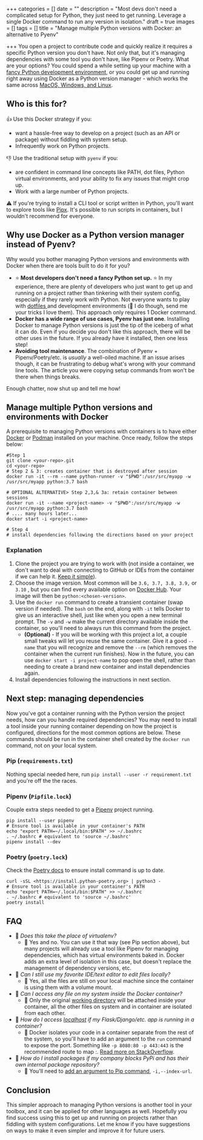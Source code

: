 +++
categories = []
date = ""
description = "Most devs don't need a complicated setup for Python, they just need to get running. Leverage a single Docker command to run any version in isolation."
draft = true
images = []
tags = []
title = "Manage multiple Python versions with Docker: an alternative to Pyenv"

+++
You open a project to contribute code and quickly realize it requires a specific Python version you don't have. Not only that, but it's managing dependencies with some tool you don't have, like Pipenv or Poetry. What are your options? You could spend a while setting up your machine with a [fancy Python development environment](https://jacobian.org/2019/nov/11/python-environment-2020/), or you could get up and running right away using Docker as a Python version manager - which works the same across [MacOS, Windows, and Linux](https://docs.docker.com/get-docker/).

## Who is this for?

👍 Use this Docker strategy if you:

* want a hassle-free way to develop on a project (such as an API or package) without fiddling with system setup.
* Infrequently work on Python projects.

👎 Use the traditional setup with `pyenv` if you:

* are confident in command line concepts like PATH, dot files, Python virtual environments, and your ability to fix any issues that might crop up.
* Work with a large number of Python projects.

⚠️ If you're trying to install a CLI tool or script written in Python, you'll want to explore tools like [Pipx](https://github.com/pypa/pipx). It's possible to run scripts in containers, but I wouldn't recommend for everyone.

## Why use Docker as a Python version manager instead of Pyenv?

Why would you bother managing Python versions and environments with Docker when there are tools built to do it for you?

* ⭐ **Most developers don't need a fancy Python set up.** ⭐ In my experience, there are plenty of developers who just want to get up and running on a project rather than tinkering with their system config, especially if they rarely work with Python. Not everyone wants to play with [dotfiles ](https://github.com/search?q=dotfiles)and development environments (😬 I do though, send me your tricks I love them). This approach only requires 1 Docker command.
* **Docker has a wide range of use cases, Pyenv has just one**. Installing Docker to manage Python versions is just the tip of the iceberg of what it can do. Even if you decide you don't like this approach, there will be other uses in the future. If you already have it installed, then one less step!
* **Avoiding tool maintenance**. The combination of Pyenv + Pipenv/Poetry/etc. is _usually_ a well-oiled machine. If an issue arises though, it can be frustrating to debug what's wrong with your command line tools. The article you were copying setup commands from won't be there when things breaks.

Enough chatter, now shut up and tell me how!

## Manage multiple Python versions and environments with Docker

A prerequisite to managing Python versions with containers is to have either [Docker](https://docker.com) or [Podman](https://podman.io/) installed on your machine. Once ready, follow the steps below:

    #Step 1
    git clone <your-repo>.git
    cd <your-repo>
    # Step 2 & 3: creates container that is destroyed after session
    docker run -it --rm --name python-runner -v "$PWD":/usr/src/myapp -w /usr/src/myapp python:3.7 bash 
    
    # OPTIONAL ALTERNATIVE> Step 2,3,& 3a: retain container between sessions
    docker run -it --name <project-name> -v "$PWD":/usr/src/myapp -w /usr/src/myapp python:3.7 bash
    # .... many hours later...
    docker start -i <project-name>
    
    # Step 4
    # install dependencies following the directions based on your project
    

### Explanation

1. Clone the project you are trying to work with (not inside a container, we don't want to deal with connecting to GitHub or IDEs from the container if we can help it. [Keep it simple](https://en.wikipedia.org/wiki/KISS_principle)).
2. Choose the image version. Most common will be `3.6, 3.7, 3.8, 3.9,` or `3.10` , but you can find every available option on [Docker Hub](https://hub.docker.com/_/python/). Your image will then be `python:<chosen-version>`.
3. Use the `docker run` command to create a transient container (swap version if needed). The `bash` on the end, along with `-it` tells Docker to give us an interactive shell, just like when you open a new terminal prompt. The `-v` and `-w` make the current directory available inside the container, so you'll need to always run this command from the project.
   * **(Optional)** - If you will be working with this project a lot, a couple small tweaks will let you reuse the same container. Give it a good `--name` that you will recognize and remove the `--rm` (which removes the container when the current run finishes). Now in the future, you can use `docker start -i project-name` to pop open the shell, rather than needing to create a brand new container and install dependencies again.
4. Install dependencies following the instructions in next section.

## Next step: managing dependencies

Now you've got a container running with the Python version the project needs, how can you handle required dependencies? You may need to install a tool inside your running container depending on how the project is configured, directions for the most common options are below. These commands should be run in the container shell created by the `docker run` command, not on your local system.

### Pip (`requirements.txt`)

Nothing special needed here, run `pip install --user -r requirement.txt` and you're off the the races.

### Pipenv (`Pipfile.lock`)

Couple extra steps needed to get a [Pipenv](https://pipenv.pypa.io/en/latest/) project running.

    pip install --user pipenv
    # Ensure tool is available in your container's PATH
    echo "export PATH=~/.local/bin:$PATH" >> ~/.bashrc
    . ~/.bashrc # equivalent to 'source ~/.bashrc'
    pipenv install --dev
    

### Poetry (`poetry.lock`)

Check the [Poetry docs](https://python-poetry.org/docs/master/#installation) to ensure install command is up to date.

    curl -sSL <https://install.python-poetry.org> | python3 -
    # Ensure tool is available in your container's PATH
    echo "export PATH=~/.local/bin:$PATH" >> ~/.bashrc
    . ~/.bashrc # equivalent to 'source ~/.bashrc'
    poetry install
    

## FAQ

* 🙋 _Does this take the place of virtualenv?_
  * 📣 Yes and no. You can use it that way (see Pip section above), but many projects will already use a tool like Pipenv for managing dependencies, which has virtual environments baked in. Docker adds an extra level of isolation in this case, but doesn't replace the management of dependency versions, etc.
* 🙋 _Can I still use my favorite IDE/text editor to edit files locally?_
  * 📣 Yes, all the files are still on your local machine since the container is using them with a volume mount.
* 🙋 _Can I access any file on my system inside the Docker container?_
  * 📣 Only the original [working directory](https://explainshell.com/explain/1/pwd) will be attached inside your container, all the other files on system and in container are isolated from each other.
* 🙋 _How do I access_ [_localhost_](http://localhost) _if my Flask/Django/etc. app is running in a container?_
  * 📣 Docker isolates your code in a container separate from the rest of the system, so you'll have to add an argument to the `run` command to expose the port. Something like `-p 8080:80 -p 443:443` is the recommended route to map <localhost-port>:<container-port>. [Read more on StackOverflow](https://stackoverflow.com/questions/37981001/how-can-i-run-a-docker-container-on-localhost-over-the-default-ip).
* 🙋 _How do I install packages if my company blocks PyPi and has their own internal package repository?_
  * 📣 You'll need to [add an argument to Pip command](https://pip.pypa.io/en/stable/cli/pip_install/#install-index-url), `-i,--index-url`.

## Conclusion

This simpler approach to managing Python versions is another tool in your toolbox, and it can be applied for other languages as well. Hopefully you find success using this to get up and running on projects rather than fiddling with system configurations. Let me know if you have suggestions on ways to make it even simpler and improve it for future users.